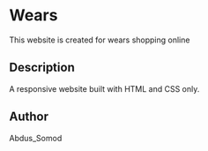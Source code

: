 # Wears 

This website is created for wears shopping online

## Description
A responsive website built with HTML and CSS only.

## Author
Abdus_Somod
